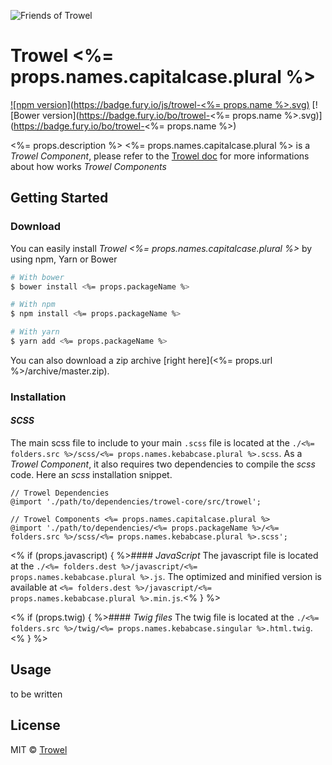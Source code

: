 ![Friends of Trowel](https://raw.githubusercontent.com/Trowel/Trowel/master/media/dist/banners/friendsoftrowel-black-on-transparent.png)

# Trowel <%= props.names.capitalcase.plural %>
[![npm version](https://badge.fury.io/js/trowel-<%= props.name %>.svg)](https://badge.fury.io/js/trowel)
[![Bower version](https://badge.fury.io/bo/trowel-<%= props.name %>.svg)](https://badge.fury.io/bo/trowel-<%= props.name %>)

<%= props.description %>
<%= props.names.capitalcase.plural %> is a *Trowel Component*, please refer to the [Trowel doc](http://trowel.github.io/) for more informations about how works *Trowel Components*

## Getting Started
### Download
You can easily install *Trowel <%= props.names.capitalcase.plural %>* by using npm, Yarn or Bower

```bash
# With bower
$ bower install <%= props.packageName %>

# With npm
$ npm install <%= props.packageName %>

# With yarn
$ yarn add <%= props.packageName %>
```

You can also download a zip archive [right here](<%= props.url %>/archive/master.zip).

### Installation
#### *SCSS*
The main scss file to include to your main `.scss` file is located at the `./<%= folders.src %>/scss/<%= props.names.kebabcase.plural %>.scss`. As a *Trowel Component*, it also requires two dependencies to compile the *scss* code. Here an *scss* installation snippet.

```
// Trowel Dependencies
@import './path/to/dependencies/trowel-core/src/trowel';

// Trowel Components <%= props.names.capitalcase.plural %>
@import './path/to/dependencies/<%= props.packageName %>/<%= folders.src %>/scss/<%= props.names.kebabcase.plural %>.scss';
```

<% if (props.javascript) { %>#### *JavaScript*
The javascript file is located at the `./<%= folders.dest %>/javascript/<%= props.names.kebabcase.plural %>.js`. The optimized and minified version is available at `<%= folders.dest %>/javascript/<%= props.names.kebabcase.plural %>.min.js`.<% } %>

<% if (props.twig) { %>#### *Twig files*
The twig file is located at the `./<%= folders.src %>/twig/<%= props.names.kebabcase.singular %>.html.twig`.<% } %>

## Usage
to be written

## License
MIT © [Trowel](trowel.github.io)
